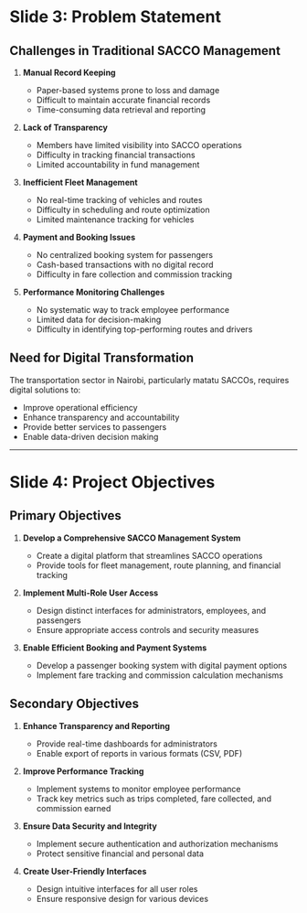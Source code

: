 # Slide 3: Problem Statement

## Challenges in Traditional SACCO Management

1. **Manual Record Keeping**
   - Paper-based systems prone to loss and damage
   - Difficult to maintain accurate financial records
   - Time-consuming data retrieval and reporting

2. **Lack of Transparency**
   - Members have limited visibility into SACCO operations
   - Difficulty in tracking financial transactions
   - Limited accountability in fund management

3. **Inefficient Fleet Management**
   - No real-time tracking of vehicles and routes
   - Difficulty in scheduling and route optimization
   - Limited maintenance tracking for vehicles

4. **Payment and Booking Issues**
   - No centralized booking system for passengers
   - Cash-based transactions with no digital record
   - Difficulty in fare collection and commission tracking

5. **Performance Monitoring Challenges**
   - No systematic way to track employee performance
   - Limited data for decision-making
   - Difficulty in identifying top-performing routes and drivers

## Need for Digital Transformation

The transportation sector in Nairobi, particularly matatu SACCOs, requires digital solutions to:
- Improve operational efficiency
- Enhance transparency and accountability
- Provide better services to passengers
- Enable data-driven decision making

---

# Slide 4: Project Objectives

## Primary Objectives

1. **Develop a Comprehensive SACCO Management System**
   - Create a digital platform that streamlines SACCO operations
   - Provide tools for fleet management, route planning, and financial tracking

2. **Implement Multi-Role User Access**
   - Design distinct interfaces for administrators, employees, and passengers
   - Ensure appropriate access controls and security measures

3. **Enable Efficient Booking and Payment Systems**
   - Develop a passenger booking system with digital payment options
   - Implement fare tracking and commission calculation mechanisms

## Secondary Objectives

1. **Enhance Transparency and Reporting**
   - Provide real-time dashboards for administrators
   - Enable export of reports in various formats (CSV, PDF)

2. **Improve Performance Tracking**
   - Implement systems to monitor employee performance
   - Track key metrics such as trips completed, fare collected, and commission earned

3. **Ensure Data Security and Integrity**
   - Implement secure authentication and authorization mechanisms
   - Protect sensitive financial and personal data

4. **Create User-Friendly Interfaces**
   - Design intuitive interfaces for all user roles
   - Ensure responsive design for various devices